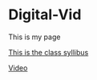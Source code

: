 # Digital-Vid
This is my page


[This is the class syllibus](https://connnnnnor.github.io/Digital-Vid/Syllibus)

[Video](https://github.com/Connnnnnor/Digital-Vid/blob/master/new.md)

